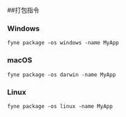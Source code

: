##打包指令

### Windows

```
fyne package -os windows -name MyApp
```  

### macOS  

```
fyne package -os darwin -name MyApp
```  

### Linux  

```
fyne package -os linux -name MyApp
```